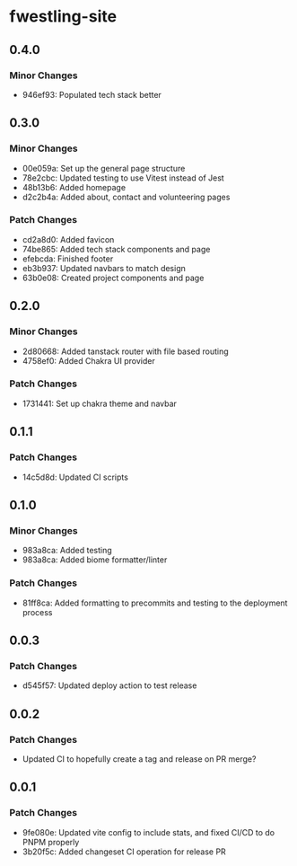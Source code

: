 # fwestling-site

## 0.4.0

### Minor Changes

- 946ef93: Populated tech stack better

## 0.3.0

### Minor Changes

- 00e059a: Set up the general page structure
- 78e2cbc: Updated testing to use Vitest instead of Jest
- 48b13b6: Added homepage
- d2c2b4a: Added about, contact and volunteering pages

### Patch Changes

- cd2a8d0: Added favicon
- 74be865: Added tech stack components and page
- efebcda: Finished footer
- eb3b937: Updated navbars to match design
- 63b0e08: Created project components and page

## 0.2.0

### Minor Changes

- 2d80668: Added tanstack router with file based routing
- 4758ef0: Added Chakra UI provider

### Patch Changes

- 1731441: Set up chakra theme and navbar

## 0.1.1

### Patch Changes

- 14c5d8d: Updated CI scripts

## 0.1.0

### Minor Changes

- 983a8ca: Added testing
- 983a8ca: Added biome formatter/linter

### Patch Changes

- 81ff8ca: Added formatting to precommits and testing to the deployment process

## 0.0.3

### Patch Changes

- d545f57: Updated deploy action to test release

## 0.0.2

### Patch Changes

- Updated CI to hopefully create a tag and release on PR merge?

## 0.0.1

### Patch Changes

- 9fe080e: Updated vite config to include stats, and fixed CI/CD to do PNPM properly
- 3b20f5c: Added changeset CI operation for release PR
